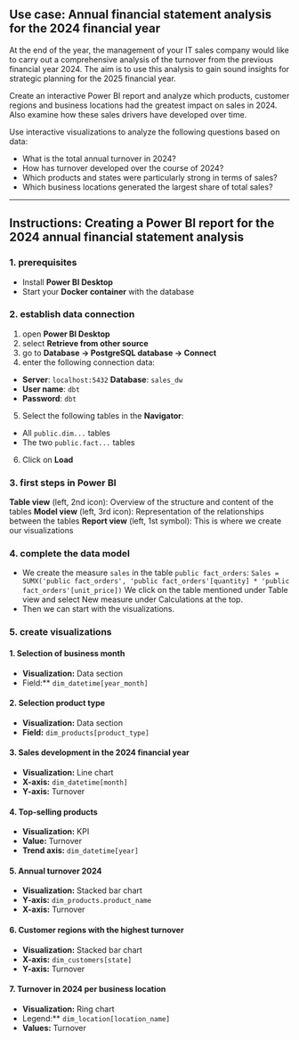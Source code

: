 ## Use case: Annual financial statement analysis for the 2024 financial year

At the end of the year, the management of your IT sales company would like to carry out a comprehensive analysis of the turnover from the previous financial year 2024. 
The aim is to use this analysis to gain sound insights for strategic planning for the 2025 financial year. 

Create an interactive Power BI report and analyze which products, customer regions and business locations had the greatest impact on sales in 2024. Also examine how these sales drivers have developed over time. 

Use interactive visualizations to analyze the following questions based on data: 
- What is the total annual turnover in 2024? 
- How has turnover developed over the course of 2024? 
- Which products and states were particularly strong in terms of sales? 
- Which business locations generated the largest share of total sales?

---

## Instructions: Creating a Power BI report for the 2024 annual financial statement analysis

### 1. prerequisites

* Install **Power BI Desktop**
* Start your **Docker container** with the database

### 2. establish data connection

1. open **Power BI Desktop**
2. select **Retrieve from other source**
3. go to **Database → PostgreSQL database → Connect**
4. enter the following connection data:
* **Server**: `localhost:5432`
**Database**: `sales_dw`
* **User name**: `dbt`
* **Password**: `dbt`
5. Select the following tables in the **Navigator**:
* All `public.dim...` tables
* The two `public.fact...` tables
6. Click on **Load**

### 3. first steps in Power BI

**Table view** (left, 2nd icon): Overview of the structure and content of the tables
**Model view** (left, 3rd icon): Representation of the relationships between the tables
**Report view** (left, 1st symbol): This is where we create our visualizations

### 4. complete the data model

- We create the measure `sales` in the table `public fact_orders`: 
``Sales = SUMX('public fact_orders', 'public fact_orders'[quantity] * 'public fact_orders'[unit_price])``
We click on the table mentioned under Table view and select New measure under Calculations at the top.
- Then we can start with the visualizations.

### 5. create visualizations

#### 1. Selection of business month
- **Visualization:** Data section
- Field:** `dim_datetime[year_month]`

#### 2. Selection product type
- **Visualization:** Data section
- **Field:** `dim_products[product_type]`

#### 3. Sales development in the 2024 financial year
- **Visualization:** Line chart
- **X-axis:** `dim_datetime[month]`
- **Y-axis:** Turnover

#### 4. Top-selling products
- **Visualization:** KPI
- **Value:** Turnover
- **Trend axis:** `dim_datetime[year]`

#### 5. Annual turnover 2024
- **Visualization:** Stacked bar chart
- **Y-axis:** `dim_products.product_name`
- **X-axis:** Turnover

#### 6. Customer regions with the highest turnover
- **Visualization:** Stacked bar chart
- **X-axis:** `dim_customers[state]`
- **Y-axis:** Turnover

#### 7. Turnover in 2024 per business location
- **Visualization:** Ring chart
- Legend:** `dim_location[location_name]`
- **Values:** Turnover
